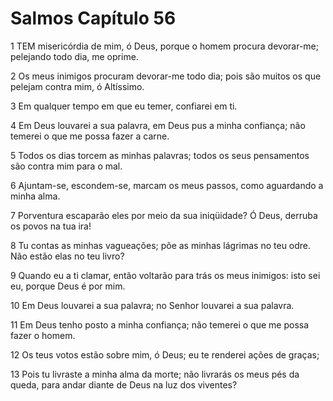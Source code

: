 # Salmos Capítulo 56

1	TEM misericórdia de mim, ó Deus, porque o homem procura devorar-me; pelejando todo dia, me oprime.

2	Os meus inimigos procuram devorar-me todo dia; pois são muitos os que pelejam contra mim, ó Altíssimo.

3	Em qualquer tempo em que eu temer, confiarei em ti.

4	Em Deus louvarei a sua palavra, em Deus pus a minha confiança; não temerei o que me possa fazer a carne.

5	Todos os dias torcem as minhas palavras; todos os seus pensamentos são contra mim para o mal.

6	Ajuntam-se, escondem-se, marcam os meus passos, como aguardando a minha alma.

7	Porventura escaparão eles por meio da sua iniqüidade? Ó Deus, derruba os povos na tua ira!

8	Tu contas as minhas vagueações; põe as minhas lágrimas no teu odre. Não estão elas no teu livro?

9	Quando eu a ti clamar, então voltarão para trás os meus inimigos: isto sei eu, porque Deus é por mim.

10	Em Deus louvarei a sua palavra; no Senhor louvarei a sua palavra.

11	Em Deus tenho posto a minha confiança; não temerei o que me possa fazer o homem.

12	Os teus votos estão sobre mim, ó Deus; eu te renderei ações de graças;

13	Pois tu livraste a minha alma da morte; não livrarás os meus pés da queda, para andar diante de Deus na luz dos viventes?

